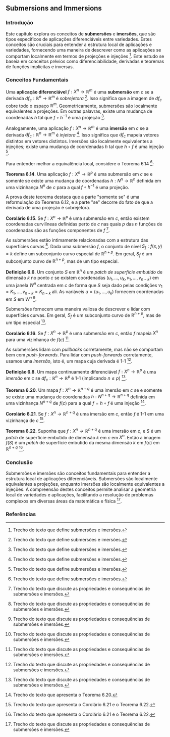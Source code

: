 ## Submersions and Immersions

### Introdução
Este capítulo explora os conceitos de **submersões** e **imersões**, que são tipos específicos de aplicações diferenciáveis entre variedades. Estes conceitos são cruciais para entender a estrutura local de aplicações e variedades, fornecendo uma maneira de descrever como as aplicações se comportam localmente em termos de projeções e injeções [^24]. Este estudo se baseia em conceitos prévios como diferenciabilidade, derivadas e teoremas de funções implícitas e inversas.

### Conceitos Fundamentais
Uma **aplicação diferenciável** $f: X^n \rightarrow \mathbb{R}^m$ é uma **submersão** em $c$ se a derivada $df_c: \mathbb{R}^n \rightarrow \mathbb{R}^m$ é *sobrejetora* [^24]. Isso significa que a imagem de $df_c$ cobre todo o espaço $\mathbb{R}^m$. Geometricamente, submersões são localmente equivalentes a projeções. Em outras palavras, existe uma mudança de coordenadas $h$ tal que $f \circ h^{-1}$ é uma projeção [^24].

Analogamente, uma aplicação $f: X^n \rightarrow \mathbb{R}^m$ é uma **imersão** em $c$ se a derivada $df_c: \mathbb{R}^n \rightarrow \mathbb{R}^m$ é *injetora* [^24]. Isso significa que $df_c$ mapeia vetores distintos em vetores distintos. Imersões são localmente equivalentes a injeções; existe uma mudança de coordenadas $h$ tal que $h \circ f$ é uma injeção [^24].

Para entender melhor a equivalência local, considere o Teorema 6.14 [^24]:

**Teorema 6.14**. Uma aplicação $f: X^n \rightarrow \mathbb{R}^p$ é uma submersão em $c$ se e somente se existe uma mudança de coordenadas $h: N^n \rightarrow \mathbb{R}^n$ definida em uma vizinhança $N^n$ de $c$ para a qual $f \circ h^{-1}$ é uma projeção.

A prova deste teorema destaca que a parte "somente se" é uma reformulação do Teorema 6.12, e a parte "se" decorre do fato de que a derivada de uma projeção é sobrejetora.

**Corolário 6.15**. Se $f: X^n \rightarrow \mathbb{R}^p$ é uma submersão em $c$, então existem coordenadas curvilíneas definidas perto de $c$ nas quais $p$ das $n$ funções de coordenadas são as funções componentes de $f$ [^25].

As submersões estão intimamente relacionadas com a estrutura das superfícies curvas [^25]. Dada uma submersão $f$, o conjunto de nível $S_f: f(x, y) = k$ define um subconjunto curvo especial de $\mathbb{R}^{n+p}$. Em geral, $S_f$ é um subconjunto curvo de $\mathbb{R}^{n+p}$, mas de um tipo especial.

**Definição 6.6**. Um conjunto $S$ em $\mathbb{R}^n$ é um *patch de superfície embutido* de dimensão $k$ no ponto $c$ se existem coordenadas $(u_1, \dots, u_k, v_1, \dots, v_{n-k})$ em uma janela $W^n$ centrada em $c$ de forma que $S$ seja dado pelas condições $v_1 = K_1, \dots, v_{n-k} = K_{n-k}$ ali. As variáveis $u = (u_1, \dots, u_k)$ fornecem coordenadas em $S$ em $W^n$ [^25].

Submersões fornecem uma maneira valiosa de descrever e lidar com superfícies curvas. Em geral, $S_f$ é um subconjunto curvo de $\mathbb{R}^{n+p}$, mas de um tipo especial [^25].

**Corolário 6.16**. Se $f: X^n \rightarrow \mathbb{R}^p$ é uma submersão em $c$, então $f$ mapeia $X^n$ para uma vizinhança de $f(c)$ [^25].

As submersões lidam com *pullbacks* corretamente, mas não se comportam bem com *push-forwards*. Para lidar com *push-forwards* corretamente, usamos uma *imersão*, isto é, um mapa cuja derivada é 1-1 [^25].

**Definição 6.8**. Um mapa continuamente diferenciável $f: X^n \rightarrow \mathbb{R}^p$ é uma *imersão* em $c$ se $df_c: \mathbb{R}^n \rightarrow \mathbb{R}^p$ é 1-1 (implicando $n \leq p$) [^25].

**Teorema 6.20**. Um mapa $f: X^n \rightarrow \mathbb{R}^{n+q}$ é uma imersão em $c$ se e somente se existe uma mudança de coordenadas $h: N^{n+q} \rightarrow \mathbb{R}^{n+q}$ definida em uma vizinhança $N^{n+q}$ de $f(c)$ para a qual $f = h \circ f$ é uma injeção [^28].

**Corolário 6.21**. Se $f : X^n \rightarrow \mathbb{R}^{n+q}$ é uma imersão em $c$, então $f$ é 1-1 em uma vizinhança de $c$ [^29].

**Teorema 6.22**. Suponha que $f: X^n \rightarrow \mathbb{R}^{n+q}$ é uma imersão em $c$, e $S$ é um *patch* de superfície embutido de dimensão $k$ em $c$ em $X^n$. Então a imagem $f(S)$ é um *patch* de superfície embutido da mesma dimensão $k$ em $f(c)$ em $\mathbb{R}^{n+q}$ [^29].

### Conclusão
Submersões e imersões são conceitos fundamentais para entender a estrutura local de aplicações diferenciáveis. Submersões são localmente equivalentes a projeções, enquanto imersões são localmente equivalentes a injeções. A compreensão destes conceitos permite analisar a geometria local de variedades e aplicações, facilitando a resolução de problemas complexos em diversas áreas da matemática e física [^25].

### Referências
[^24]: Trecho do texto que define submersões e imersões.
[^25]: Trecho do texto que discute as propriedades e consequências de submersões e imersões.
[^28]: Trecho do texto que apresenta o Teorema 6.20.
[^29]: Trecho do texto que apresenta o Corolário 6.21 e o Teorema 6.22.

<!-- END -->
